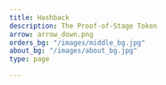 ```yaml
---
title: Hashback
description: The Proof-of-Stage Token
arrow: arrow_down.png
orders_bg: "/images/middle_bg.jpg"
about_bg: "/images/about_bg.jpg"
type: page

---
```

